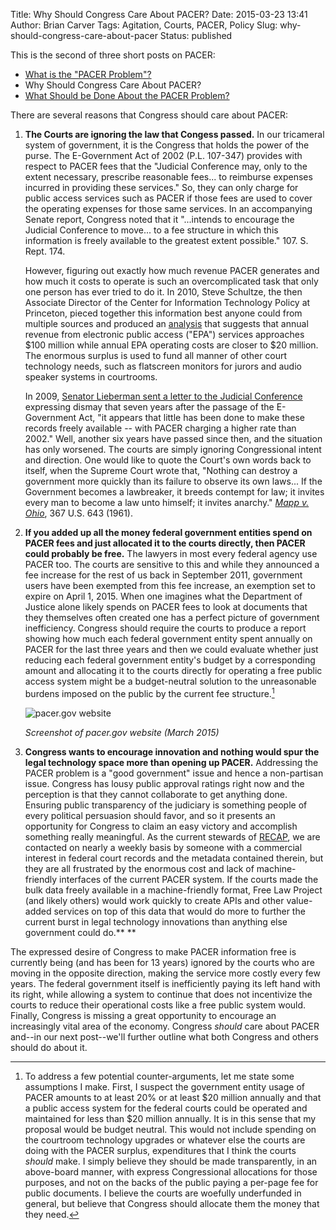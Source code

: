 Title: Why Should Congress Care About PACER?
Date: 2015-03-23 13:41
Author: Brian Carver
Tags: Agitation, Courts, PACER, Policy
Slug: why-should-congress-care-about-pacer
Status: published

This is the second of three short posts on PACER:

-   [What is the "PACER
    Problem"?]({filename}/what-is-the-pacer-problem.md)
-   Why Should Congress Care About PACER?
-   [What Should be Done About the PACER
    Problem?](http://freelawproject.org/2015/03/24/what-should-be-done-about-the-pacer-problem/)

There are several reasons that Congress should care about PACER:

1.  **The Courts are ignoring the law that Congess passed.** In our
    tricameral system of government, it is the Congress that holds the
    power of the purse. The E-Government Act of 2002 (P.L. 107-347)
    provides with respect to PACER fees that the "Judicial Conference
    may, only to the extent necessary, prescribe reasonable fees... to
    reimburse expenses incurred in providing these services." So, they
    can only charge for public access services such as PACER if those
    fees are used to cover the operating expenses for those same
    services. In an accompanying Senate report, Congress noted that it
    "...intends to encourage the Judicial Conference to move... to a fee
    structure in which this information is freely available to the
    greatest extent possible." 107. S. Rept. 174.

    However, figuring out exactly how much revenue PACER generates and
    how much it costs to operate is such an overcomplicated task that
    only one person has ever tried to do it. In 2010, Steve Schultze,
    the then Associate Director of the Center for Information Technology
    Policy at Princeton, pieced together this information best anyone
    could from multiple sources and produced an
    [analysis](http://managingmiracles.blogspot.com/2010/05/what-is-electronic-public-access-to.html)
    that suggests that annual revenue from electronic public access
    ("EPA") services approaches $100 million while annual EPA operating
    costs are closer to $20 million. The enormous surplus is used to
    fund all manner of other court technology needs, such as flatscreen
    monitors for jurors and audio speaker systems in courtrooms.

    In 2009, [Senator Lieberman sent a letter to the Judicial
    Conference](http://managingmiracles.blogspot.com/2009/02/lieberman-letter-on-pacer.html)
    expressing dismay that seven years after the passage of the
    E-Government Act, "it appears that little has been done to make
    these records freely available -- with PACER charging a higher rate
    than 2002." Well, another six years have passed since then, and the
    situation has only worsened. The courts are simply ignoring
    Congressional intent and direction. One would like to quote the
    Court's own words back to itself, when the Supreme Court wrote that,
    "Nothing can destroy a government more quickly than its failure to
    observe its own laws... If the Government becomes a lawbreaker, it
    breeds contempt for law; it invites every man to become a law unto
    himself; it invites anarchy." *[Mapp v.
    Ohio](https://www.courtlistener.com/opinion/106285/mapp-v-ohio/)*,
    367 U.S. 643 (1961).

2.  **If you added up all the money federal government entities spend on
    PACER fees and just allocated it to the courts directly, then PACER
    could probably be free.** The lawyers in most every federal agency
    use PACER too. The courts are sensitive to this and while they
    announced a fee increase for the rest of us back in September 2011,
    government users have been exempted from this fee increase, an
    exemption set to expire on April 1, 2015. When one imagines what the
    Department of Justice alone likely spends on PACER fees to look at
    documents that they themselves often created one has a perfect
    picture of government inefficiency. Congress should require the
    courts to produce a report showing how much each federal government
    entity spent annually on PACER for the last three years and then we
    could evaluate whether just reducing each federal government
    entity's budget by a corresponding amount and allocating it to the
    courts directly for operating a free public access system might be a
    budget-neutral solution to the unreasonable burdens imposed on the
    public by the current fee structure.[^1]

    ![pacer.gov website]({static}/images/pacer-gov-2015-03-23-101247.png)

    *Screenshot of pacer.gov website (March 2015)*

3.  **Congress wants to encourage innovation and nothing would spur the
    legal technology space more than opening up PACER.** Addressing the
    PACER problem is a "good government" issue and hence a non-partisan
    issue. Congress has lousy public approval ratings right now and the
    perception is that they cannot collaborate to get anything done.
    Ensuring public transparency of the judiciary is something people of
    every political persuasion should favor, and so it presents an
    opportunity for Congress to claim an easy victory and accomplish
    something really meaningful. As the current stewards of
    [RECAP](https://free.law/recap/), we are contacted on nearly a weekly
    basis by someone with a commercial interest in federal court records
    and the metadata contained therein, but they are all frustrated by
    the enormous cost and lack of machine-friendly interfaces of the
    current PACER system. If the courts made the bulk data freely
    available in a machine-friendly format, Free Law Project (and likely
    others) would work quickly to create APIs and other value-added
    services on top of this data that would do more to further the
    current burst in legal technology innovations than anything else
    government could do.**
   **

The expressed desire of Congress to make PACER information free is
currently being (and has been for 13 years) ignored by the courts who
are moving in the opposite direction, making the service more costly
every few years. The federal government itself is inefficiently paying
its left hand with its right, while allowing a system to continue that
does not incentivize the courts to reduce their operational costs like a
free public system would. Finally, Congress is missing a great
opportunity to encourage an increasingly vital area of the economy.
Congress *should* care about PACER and--in our next post--we'll further
outline what both Congress and others should do about it.


[^1]: To address a few potential counter-arguments, let me state some
assumptions I make. First, I suspect the government entity usage of
PACER amounts to at least 20% or at least $20 million annually and that
a public access system for the federal courts could be operated and
maintained for less than $20 million annually. It is in this sense that
my proposal would be budget neutral. This would not include spending on
the courtroom technology upgrades or whatever else the courts are doing
with the PACER surplus, expenditures that I think the courts *should*
make. I simply believe they should be made transparently, in an
above-board manner, with express Congressional allocations for those
purposes, and not on the backs of the public paying a per-page fee for
public documents. I believe the courts are woefully underfunded in
general, but believe that Congress should allocate them the money that
they need.

